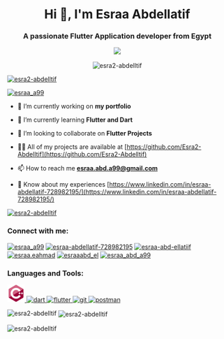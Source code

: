 <h1 align="center">Hi 👋, I'm Esraa Abdellatif</h1>
<h3 align="center">A passionate Flutter Application developer from Egypt</h3>

<p align="center"> <img src="https://readme-typing-svg.herokuapp.com?lines=Welcome+to+my+Github+Profile" /> </p>

<p align="center"> <img src="https://komarev.com/ghpvc/?username=esra2-abdelltif&label=Profile%20views&color=0e75b6&style=flat" alt="esra2-abdelltif" /> </p>


<p align="left"> <a href="https://github.com/ryo-ma/github-profile-trophy"><img src="https://github-profile-trophy.vercel.app/?username=esra2-abdelltif" alt="esra2-abdelltif" /></a> </p>

<p align="left"> <a href="https://twitter.com/esraa_a99" target="blank"><img src="https://img.shields.io/twitter/follow/esraa_a99?logo=twitter&style=for-the-badge" alt="esraa_a99" /></a> </p>


- 🔭 I’m currently working on **my portfolio**

- 🌱 I’m currently learning **Flutter and Dart**

- 👯 I’m looking to collaborate on **Flutter Projects**

- 👨‍💻 All of my projects are available at [https://github.com/Esra2-Abdelltif](https://github.com/Esra2-Abdelltif)

- 📫 How to reach me **esraa.abd.a99@gmail.com**

- 📄 Know about my experiences [https://www.linkedin.com/in/esraa-abdellatif-728982195/](https://www.linkedin.com/in/esraa-abdellatif-728982195/)


<p align="left"> <a href="https://github.com/ryo-ma/github-profile-trophy"><img src="https://github-profile-trophy.vercel.app/?username=esra2-abdelltif" alt="esra2-abdelltif" /></a> </p>



<h3 align="left">Connect with me:</h3>
<p align="left">
<a href="https://twitter.com/esraa_a99" target="blank"><img align="center" src="https://raw.githubusercontent.com/rahuldkjain/github-profile-readme-generator/master/src/images/icons/Social/twitter.svg" alt="esraa_a99" height="30" width="40" /></a>
<a href="https://linkedin.com/in/esraa-abdellatif-728982195" target="blank"><img align="center" src="https://raw.githubusercontent.com/rahuldkjain/github-profile-readme-generator/master/src/images/icons/Social/linked-in-alt.svg" alt="esraa-abdellatif-728982195" height="30" width="40" /></a>
<a href="https://stackoverflow.com/users/esraa-abd-ellatiif" target="blank"><img align="center" src="https://raw.githubusercontent.com/rahuldkjain/github-profile-readme-generator/master/src/images/icons/Social/stack-overflow.svg" alt="esraa-abd-ellatiif" height="30" width="40" /></a>
<a href="https://fb.com/esraa.eahmad" target="blank"><img align="center" src="https://raw.githubusercontent.com/rahuldkjain/github-profile-readme-generator/master/src/images/icons/Social/facebook.svg" alt="esraa.eahmad" height="30" width="40" /></a>
<a href="https://www.behance.net/esraaabd_el" target="blank"><img align="center" src="https://raw.githubusercontent.com/rahuldkjain/github-profile-readme-generator/master/src/images/icons/Social/behance.svg" alt="esraaabd_el" height="30" width="40" /></a>
<a href="https://www.hackerrank.com/esraa_abd_a99" target="blank"><img align="center" src="https://raw.githubusercontent.com/rahuldkjain/github-profile-readme-generator/master/src/images/icons/Social/hackerrank.svg" alt="esraa_abd_a99" height="30" width="40" /></a>
</p>

<h3 align="left">Languages and Tools:</h3>
<p align="left"> <a href="https://www.w3schools.com/cpp/" target="_blank" rel="noreferrer"> <img src="https://raw.githubusercontent.com/devicons/devicon/master/icons/cplusplus/cplusplus-original.svg" alt="cplusplus" width="40" height="40"/> </a> <a href="https://dart.dev" target="_blank" rel="noreferrer"> <img src="https://www.vectorlogo.zone/logos/dartlang/dartlang-icon.svg" alt="dart" width="40" height="40"/> </a> <a href="https://flutter.dev" target="_blank" rel="noreferrer"> <img src="https://www.vectorlogo.zone/logos/flutterio/flutterio-icon.svg" alt="flutter" width="40" height="40"/> </a> <a href="https://git-scm.com/" target="_blank" rel="noreferrer"> <img src="https://www.vectorlogo.zone/logos/git-scm/git-scm-icon.svg" alt="git" width="40" height="40"/> </a> <a href="https://postman.com" target="_blank" rel="noreferrer"> <img src="https://www.vectorlogo.zone/logos/getpostman/getpostman-icon.svg" alt="postman" width="40" height="40"/> </a> </p>

<p><img align="left" src="https://github-readme-stats.vercel.app/api/top-langs?username=esra2-abdelltif&show_icons=true&locale=en&layout=compact" alt="esra2-abdelltif" /></p>

<p>&nbsp;<img align="center" src="https://github-readme-stats.vercel.app/api?username=esra2-abdelltif&show_icons=true&locale=en" alt="esra2-abdelltif" /></p>

<p><img align="center" src="https://github-readme-streak-stats.herokuapp.com/?user=esra2-abdelltif&" alt="esra2-abdelltif" /></p>

